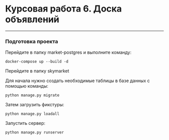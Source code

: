 # Курсовая работа 6. Доска объявлений
***
### Подготовка проекта
Перейдите в папку market-postgres и выполните команду: 
```
docker-compose up --build -d
```
Перейдите в папку skymarket

Для начала нужно создать необходимые таблицы в базе данных с помощью команды:
```
python manage.py migrate
```
Затем загрузить фикстуры:
```
python manage.py loadall
```
Запустить сервер:
```
python manage.py runserver
```


